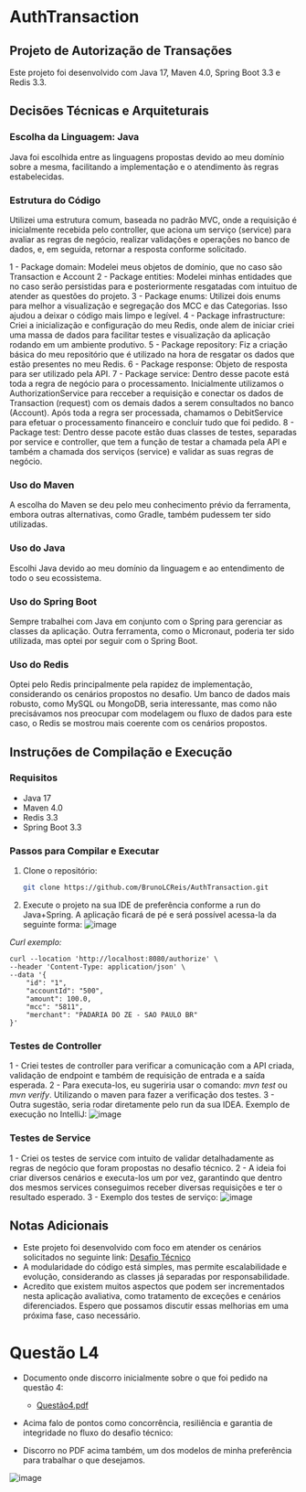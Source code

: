 # AuthTransaction
## Projeto de Autorização de Transações
Este projeto foi desenvolvido com Java 17, Maven 4.0, Spring Boot 3.3 e Redis 3.3.

## Decisões Técnicas e Arquiteturais
### Escolha da Linguagem: Java
Java foi escolhida entre as linguagens propostas devido ao meu domínio sobre a mesma, facilitando a implementação e o atendimento às regras estabelecidas.

### Estrutura do Código
Utilizei uma estrutura comum, baseada no padrão MVC, onde a requisição é inicialmente recebida pelo controller, que aciona um serviço (service) para avaliar as regras de negócio, realizar validações e operações no banco de dados, e, em seguida, retornar a resposta conforme solicitado.

1 - Package domain: Modelei meus objetos de domínio, que no caso são Transaction e Account
2 - Package entities: Modelei minhas entidades que no caso serão persistidas para e posteriormente resgatadas com intuituo de atender as questões do projeto.
3 - Package enums: Utilizei dois enums para melhor a visualização e segregação dos MCC e das Categorias. Isso ajudou a deixar o código mais limpo e legível.
4 - Package infrastructure: Criei a inicialização e configuração do meu Redis, onde alem de iniciar criei uma massa de dados para facilitar testes e visualização da aplicação rodando em um ambiente produtivo.
5 - Package repository: Fiz a criação básica do meu repositório que é utilizado na hora de resgatar os dados que estão presentes no meu Redis.
6 - Package response: Objeto de resposta para ser utilizado pela API.
7 - Package service: Dentro desse pacote está toda a regra de negócio para o processamento. Inicialmente utilizamos o AuthorizationService para recceber a requisição e conectar os dados de Transaction (request) com os demais dados a serem consultados no banco (Account). Após toda a regra ser processada, chamamos o DebitService para efetuar o processamento financeiro e concluir tudo que foi pedido.
8 - Package test: Dentro desse pacote estão duas classes de testes, separadas por service e controller, que tem a função de testar a chamada pela API e também a chamada dos serviços (service) e validar as suas regras de negócio.

### Uso do Maven
A escolha do Maven se deu pelo meu conhecimento prévio da ferramenta, embora outras alternativas, como Gradle, também pudessem ter sido utilizadas.

### Uso do Java
Escolhi Java devido ao meu domínio da linguagem e ao entendimento de todo o seu ecossistema.

### Uso do Spring Boot
Sempre trabalhei com Java em conjunto com o Spring para gerenciar as classes da aplicação. Outra ferramenta, como o Micronaut, poderia ter sido utilizada, mas optei por seguir com o Spring Boot.

### Uso do Redis
Optei pelo Redis principalmente pela rapidez de implementação, considerando os cenários propostos no desafio. Um banco de dados mais robusto, como MySQL ou MongoDB, seria interessante, mas como não precisávamos nos preocupar com modelagem ou fluxo de dados para este caso, o Redis se mostrou mais coerente com os cenários propostos.

## Instruções de Compilação e Execução
### Requisitos
* Java 17
* Maven 4.0
* Redis 3.3
* Spring Boot 3.3

### Passos para Compilar e Executar
1. Clone o repositório:
    ```bash
    git clone https://github.com/BrunoLCReis/AuthTransaction.git
    ```
2. Execute o projeto na sua IDE de preferência conforme a run do Java+Spring. A aplicação ficará de pé e será possível acessa-la da seguinte forma:
   ![image](https://github.com/user-attachments/assets/c7b63fe8-4201-472e-8b0b-82bc346e10a5)

*Curl exemplo:*
```
curl --location 'http://localhost:8080/authorize' \
--header 'Content-Type: application/json' \
--data '{
    "id": "1",
    "accountId": "500",
    "amount": 100.0,
    "mcc": "5811",
    "merchant": "PADARIA DO ZE - SAO PAULO BR"
}'
```

### Testes de Controller
1 - Criei testes de controller para verificar a comunicação com a API criada, validação de endpoint e também de requisição de entrada e a saída esperada.
2 - Para executa-los, eu sugeriria usar o comando: *mvn test* ou *mvn verify*. Utilizando o maven para fazer a verificação dos testes.
3 - Outra sugestão, seria rodar diretamente pelo run da sua IDEA. Exemplo de execução no IntelliJ:
![image](https://github.com/user-attachments/assets/81546bfc-12d0-4dc5-b007-1197081e4d6a)


### Testes de Service
1 - Criei os testes de service com intuito de validar detalhadamente as regras de negócio que foram propostas no desafio técnico.
2 - A ideia foi criar diversos cenários e executa-los um por vez, garantindo que dentro dos mesmos services conseguimos receber diversas requisições e ter o resultado esperado.
3 - Exemplo dos testes de serviço:
![image](https://github.com/user-attachments/assets/3d5589c5-40d6-4d79-a09e-4367e6ae678a)



## Notas Adicionais
* Este projeto foi desenvolvido com foco em atender os cenários solicitados no seguinte link: [Desafio Técnico](https://www.notion.so/caju/Desafio-T-cnico-para-fazer-em-casa-218d49808fe14a4189c3ca664857de72)
* A modularidade do código está simples, mas permite escalabilidade e evolução, considerando as classes já separadas por responsabilidade.
* Acredito que existem muitos aspectos que podem ser incrementados nesta aplicação avaliativa, como tratamento de exceções e cenários diferenciados. Espero que possamos discutir essas melhorias em uma próxima fase, caso necessário.

# Questão L4
* Documento onde discorro inicialmente sobre o que foi pedido na questão 4:
    * [Questão4.pdf](https://github.com/user-attachments/files/16719574/Questao4.pdf)

* Acima falo de pontos como concorrência, resiliência e garantia de integridade no fluxo do desafio técnico:
* Discorro no PDF acima também, um dos modelos de minha preferência para trabalhar o que desejamos.

![image](https://github.com/user-attachments/assets/268158f6-4aa8-448f-9f3e-c6269729a297)
